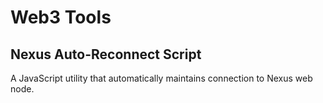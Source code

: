 # Web3 Tools

## Nexus Auto-Reconnect Script
A JavaScript utility that automatically maintains connection to Nexus web node.
